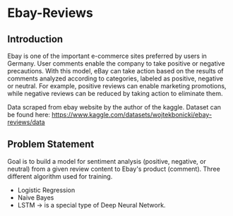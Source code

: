 # Ebay-Reviews
## Introduction
Ebay is one of the important e-commerce sites preferred by users in Germany. User comments enable the company to take positive or negative precautions. With this model, eBay can take action based on the results of comments analyzed according to categories, labeled as positive, negative or neutral. For example, positive reviews can enable marketing promotions, while negative reviews can be reduced by taking action to eliminate them.

Data scraped from ebay website by the author of the kaggle. Dataset can be found here: https://www.kaggle.com/datasets/wojtekbonicki/ebay-reviews/data

## Problem Statement
Goal is to build a model for sentiment analysis (positive, negative, or neutral) from a given review content to Ebay's product (comment). Three different algorithm used for training.

- Logistic Regression
- Naive Bayes
- LSTM -> is a special type of Deep Neural Network.
